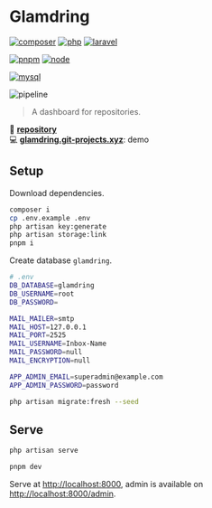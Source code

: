 # **Glamdring** <!-- omit in toc -->

[![composer](https://img.shields.io/static/v1?label=Composer&message=v2.*&color=885630&style=flat-square&logo=composer&logoColor=ffffff)](https://getcomposer.org)
[![php](https://img.shields.io/static/v1?label=PHP&message=v8.1&color=777bb4&style=flat-square&logo=php&logoColor=ffffff)](https://www.php.net)
[![laravel](https://img.shields.io/static/v1?label=Laravel&message=v9.*&color=ff2d20&style=flat-square&logo=laravel&logoColor=ffffff)](https://laravel.com)

[![pnpm](https://img.shields.io/static/v1?label=pnpm&message=v7.*&color=F69220&style=flat-square&logo=pnpm&logoColor=ffffff)](https://pnpm.io)
[![node](https://img.shields.io/static/v1?label=Node.js&message=v16.*&color=339933&style=flat-square&logo=node.js&logoColor=ffffff)](https://nodejs.org/en)

[![mysql](https://img.shields.io/static/v1?label=MySQL&message=v8.*&color=4479A1&style=flat-square&logo=mysql&logoColor=ffffff)](https://www.mysql.com)

![pipeline](https://gitlab.com/ewilan-riviere/glamdring/badges/main/pipeline.svg)

> A dashboard for repositories.

📀 [**repository**](https://gitlab.com/ewilan-riviere/glamdring)  
💻 [**glamdring.git-projects.xyz**](https://glamdring.git-projects.xyz): demo  

## **Setup**

Download dependencies.

```bash
composer i
cp .env.example .env
php artisan key:generate
php artisan storage:link
pnpm i
```

Create database `glamdring`.

```bash
# .env
DB_DATABASE=glamdring
DB_USERNAME=root
DB_PASSWORD=

MAIL_MAILER=smtp
MAIL_HOST=127.0.0.1
MAIL_PORT=2525
MAIL_USERNAME=Inbox-Name
MAIL_PASSWORD=null
MAIL_ENCRYPTION=null

APP_ADMIN_EMAIL=superadmin@example.com
APP_ADMIN_PASSWORD=password
```

```bash
php artisan migrate:fresh --seed
```

## **Serve**

```bash
php artisan serve
```

```bash
pnpm dev
```

Serve at <http://localhost:8000>, admin is available on <http://localhost:8000/admin>.
